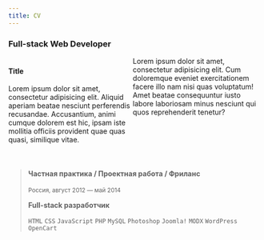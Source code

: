 ```yaml
---
title: CV
---
```


### Full-stack Web Developer

<div style="display: flex">
    <div>
        <h4>Title</h4>
        <p>Lorem ipsum dolor sit amet, consectetur adipisicing elit. Aliquid aperiam beatae nesciunt perferendis recusandae. Accusantium, animi cumque dolorem est hic, ipsam iste mollitia officiis provident quae quas quasi, similique vitae.</p>
    </div>
    <div>Lorem ipsum dolor sit amet, consectetur adipisicing elit. Cum doloremque eveniet exercitationem facere illo nam nisi quas voluptatum! Amet beatae consequuntur iusto labore laboriosam minus nesciunt qui quos reprehenderit tenetur?</div>
</div>

<br>

> #### Частная практика / Проектная работа / Фриланс
> <small>Россия, август 2012 — май 2014 <!--(2 года 2 месяца)--></small>
>
> **Full-stack разработчик**
>
> `HTML` `CSS` `JavaScript` `PHP` `MySQL` `Photoshop` `Joomla!` `MODX` `WordPress` `OpenCart`

<br><br><br>
